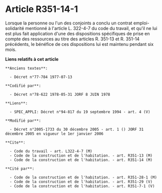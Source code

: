 # Article R351-14-1

Lorsque la personne ou l'un des conjoints a conclu un contrat emploi-solidarité mentionné à l'article L. 322-4-7 du code du
travail, et qu'il ne lui est plus fait application d'une des dispositions spécifiques de prise en compte des ressources au
titre des articles R. 351-13 et R. 351-14 précédents, le bénéfice de ces dispositions lui est maintenu pendant six mois.

**Liens relatifs à cet article**

	**Anciens textes**:

	  - Décret n°77-784 1977-07-13

	**Codifié par**:

	  - Décret n°78-622 1978-05-31 JORF 8 JUIN 1978

	**Liens**:

	  - SPEC_APPLI: Décret n°94-817 du 19 septembre 1994 - art. 4 (V)

	**Modifié par**:

	  - Décret n°2005-1733 du 30 décembre 2005 - art. 1 () JORF 31 décembre 2005 en vigueur le 1er janvier 2006

	**Cite**:

	  - Code du travail - art. L322-4-7 (M)
	  - Code de la construction et de l'habitation. - art. R351-13 (M)
	  - Code de la construction et de l'habitation. - art. R351-14 (M)

	**Cité par**:

	  - Code de la construction et de l'habitation. - art. R351-28-1 (M)
	  - Code de la construction et de l'habitation. - art. R351-29 (V)
	  - Code de la construction et de l'habitation. - art. R351-7-1 (V)
